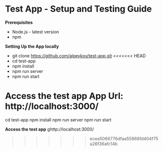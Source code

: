 # Test App - Setup and Testing Guide 

**Prerequisites**
- Node.js - latest version
- npm 

**Setting Up the App locally**
- git clone https://github.com/alpeykov/test-app.git
<<<<<<< HEAD
- cd test-app
- npm install
- npm run server
- npm run start

**Access the test app**
App Url:
http://localhost:3000/
=======
cd test-app
npm install
npm run server
npm run start

**Access the test app**
ghttp://localhost:3000/
>>>>>>> ecea5066776dfaa55866fd404f75a26f36afc14b
